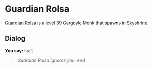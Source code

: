 # Guardian Rolsa



[Guardian Rolsa](/npc/114426) is a level 39 Gargoyle Monk that spawns in [Skyshrine](/zone/114).



## Dialog

**You say:** `hail`



>*Guardian Rolsa ignores you.*
end
